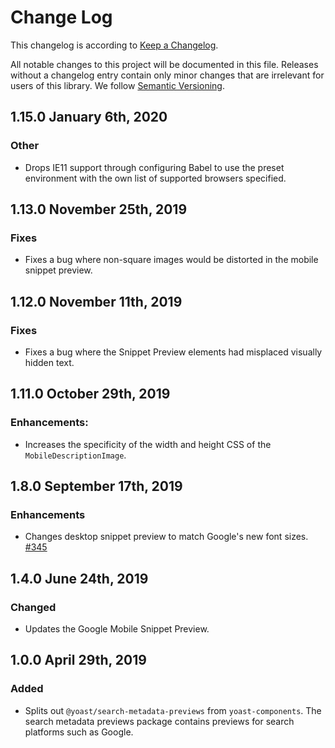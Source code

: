 # Change Log

This changelog is according to [Keep a Changelog](http://keepachangelog.com).

All notable changes to this project will be documented in this file. Releases without a changelog entry contain only minor changes that are irrelevant for users of this library.
We follow [Semantic Versioning](http://semver.org/).

## 1.15.0 January 6th, 2020
### Other
* Drops IE11 support through configuring Babel to use the preset environment with the own list of supported browsers specified.

## 1.13.0 November 25th, 2019
### Fixes
 * Fixes a bug where non-square images would be distorted in the mobile snippet preview.

## 1.12.0 November 11th, 2019
### Fixes
 * Fixes a bug where the Snippet Preview elements had misplaced visually hidden text.

## 1.11.0 October 29th, 2019
### Enhancements:
 * Increases the specificity of the width and height CSS of the `MobileDescriptionImage`.

## 1.8.0 September 17th, 2019
### Enhancements

* Changes desktop snippet preview to match Google's new font sizes. [#345](https://github.com/Yoast/javascript/pull/345)

## 1.4.0 June 24th, 2019
### Changed

* Updates the Google Mobile Snippet Preview.

## 1.0.0 April 29th, 2019

### Added

* Splits out `@yoast/search-metadata-previews` from `yoast-components`. The search metadata previews package contains previews for search platforms such as Google.
